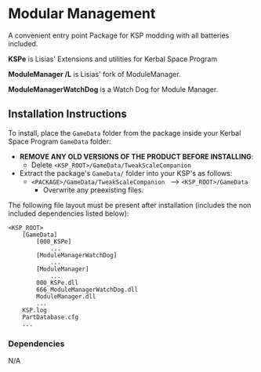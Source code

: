 # Modular Management

A convenient entry point Package for KSP modding with all batteries included.

**KSPe** is Lisias' Extensions and utilities for Kerbal Space Program

**ModuleManager /L** is Lisias' fork of ModuleManager.

**ModuleManagerWatchDog** is a Watch Dog for Module Manager.

## Installation Instructions

To install, place the `GameData` folder from the package inside your Kerbal Space Program `GameData` folder:

* **REMOVE ANY OLD VERSIONS OF THE PRODUCT BEFORE INSTALLING**:
	+ Delete `<KSP_ROOT>/GameData/TweakScaleCompanion`
* Extract the package's `GameData/` folder into your KSP's as follows:
	+ `<PACKAGE>/GameData/TweakScaleCompanion ` --> `<KSP_ROOT>/GameData`
		- Overwrite any preexisting files.

The following file layout must be present after installation (includes the non included dependencies listed below):

```
<KSP_ROOT>
	[GameData]
		[000_KSPe]
			...
		[ModuleManagerWatchDog]
			...
		[ModuleManager]
			...
		000_KSPe.dll
		666_ModuleManagerWatchDog.dll
		ModuleManager.dll
		...
	KSP.log
	PartDatabase.cfg
	...
```


### Dependencies

N/A

